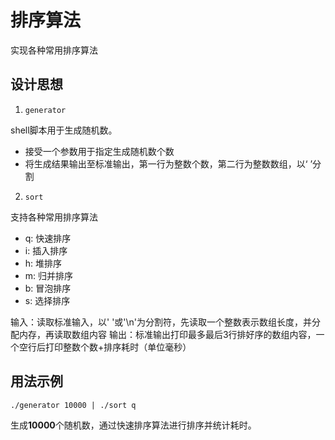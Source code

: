 # 排序算法

实现各种常用排序算法


## 设计思想

1. `generator` 

shell脚本用于生成随机数。

- 接受一个参数用于指定生成随机数个数
- 将生成结果输出至标准输出，第一行为整数个数，第二行为整数数组，以‘ ’分割


2. `sort`

支持各种常用排序算法

- q: 快速排序
- i: 插入排序
- h: 堆排序
- m: 归并排序
- b: 冒泡排序
- s: 选择排序

输入：读取标准输入，以' '或'\n'为分割符，先读取一个整数表示数组长度，并分配内存，再读取数组内容
输出：标准输出打印最多最后3行排好序的数组内容，一个空行后打印整数个数+排序耗时（单位毫秒）


## 用法示例

`./generator 10000 | ./sort q`

生成**10000**个随机数，通过快速排序算法进行排序并统计耗时。

